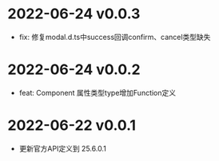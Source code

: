 # 2022-06-24 v0.0.3
- fix: 修复modal.d.ts中success回调confirm、cancel类型缺失
# 2022-06-24 v0.0.2
- feat: Component 属性类型type增加Function定义
# 2022-06-22 v0.0.1
- 更新官方API定义到 25.6.0.1